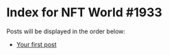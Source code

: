 # Index for NFT World #1933
Posts will be displayed in the order below:

- [Your first post](./001-first.md)


